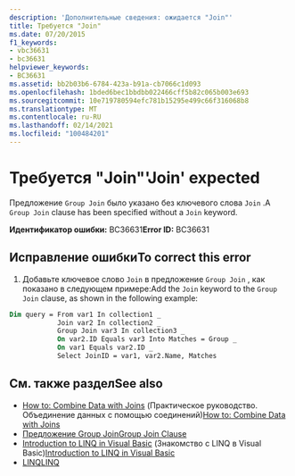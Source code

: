 ```yaml
---
description: 'Дополнительные сведения: ожидается "Join"'
title: Требуется "Join"
ms.date: 07/20/2015
f1_keywords:
- vbc36631
- bc36631
helpviewer_keywords:
- BC36631
ms.assetid: bb2b03b6-6784-423a-b91a-cb7066c1d093
ms.openlocfilehash: 1bded6bec1bbdbb022466cff5b82c065b003e693
ms.sourcegitcommit: 10e719780594efc781b15295e499c66f316068b8
ms.translationtype: MT
ms.contentlocale: ru-RU
ms.lasthandoff: 02/14/2021
ms.locfileid: "100484201"
---
```

# <a name="join-expected"></a><span data-ttu-id="38a76-103">Требуется "Join"</span><span class="sxs-lookup"><span data-stu-id="38a76-103">'Join' expected</span></span>

<span data-ttu-id="38a76-104">Предложение `Group Join` было указано без ключевого слова `Join` .</span><span class="sxs-lookup"><span data-stu-id="38a76-104">A `Group Join` clause has been specified without a `Join` keyword.</span></span>  
  
 <span data-ttu-id="38a76-105">**Идентификатор ошибки:** BC36631</span><span class="sxs-lookup"><span data-stu-id="38a76-105">**Error ID:** BC36631</span></span>  
  
## <a name="to-correct-this-error"></a><span data-ttu-id="38a76-106">Исправление ошибки</span><span class="sxs-lookup"><span data-stu-id="38a76-106">To correct this error</span></span>  
  
1. <span data-ttu-id="38a76-107">Добавьте ключевое слово `Join` в предложение `Group Join` , как показано в следующем примере:</span><span class="sxs-lookup"><span data-stu-id="38a76-107">Add the `Join` keyword to the `Group Join` clause, as shown in the following example:</span></span>  
  
```vb  
Dim query = From var1 In collection1 _  
            Join var2 In collection2 _  
            Group Join var3 In collection3 _  
            On var2.ID Equals var3 Into Matches = Group _  
            On var1 Equals var2.ID _  
            Select JoinID = var1, var2.Name, Matches  
```  
  
## <a name="see-also"></a><span data-ttu-id="38a76-108">См. также раздел</span><span class="sxs-lookup"><span data-stu-id="38a76-108">See also</span></span>

- <span data-ttu-id="38a76-109">[How to: Combine Data with Joins](../programming-guide/language-features/linq/how-to-combine-data-with-linq-by-using-joins.md) (Практическое руководство. Объединение данных с помощью соединений)</span><span class="sxs-lookup"><span data-stu-id="38a76-109">[How to: Combine Data with Joins](../programming-guide/language-features/linq/how-to-combine-data-with-linq-by-using-joins.md)</span></span>
- [<span data-ttu-id="38a76-110">Предложение Group Join</span><span class="sxs-lookup"><span data-stu-id="38a76-110">Group Join Clause</span></span>](../language-reference/queries/group-join-clause.md)
- <span data-ttu-id="38a76-111">[Introduction to LINQ in Visual Basic](../programming-guide/language-features/linq/introduction-to-linq.md) (Знакомство с LINQ в Visual Basic)</span><span class="sxs-lookup"><span data-stu-id="38a76-111">[Introduction to LINQ in Visual Basic](../programming-guide/language-features/linq/introduction-to-linq.md)</span></span>
- [<span data-ttu-id="38a76-112">LINQ</span><span class="sxs-lookup"><span data-stu-id="38a76-112">LINQ</span></span>](../programming-guide/language-features/linq/index.md)
